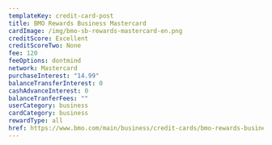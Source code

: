 ```yaml
---
templateKey: credit-card-post
title: BMO Rewards Business Mastercard
cardImage: /img/bmo-sb-rewards-mastercard-en.png
creditScore: Excellent
creditScoreTwo: None
fee: 120
feeOptions: dontmind
network: Mastercard
purchaseInterest: "14.99"
balanceTransferInterest: 0
cashAdvanceInterest: 0
balanceTranferFees: ""
userCategory: business
cardCategory: business
rewardType: all
href: https://www.bmo.com/main/business/credit-cards/bmo-rewards-business-mastercard/
---
```

